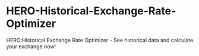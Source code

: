# HERO-Historical-Exchange-Rate-Optimizer
HERO:Historical Exchange Rate Optimizer - See historical data and calculate your exchange now!
